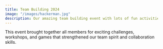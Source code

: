 ```yaml
---
title: Team Building 2024
image: "/images/hackerman.jpg"
description: Our amazing team building event with lots of fun activities and bonding.
---
```


This event brought together all members for exciting challenges, workshops, and games that strengthened our team spirit and collaboration skills.

